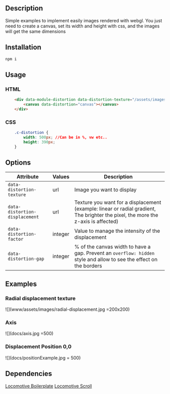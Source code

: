 
## Description
Simple examples to implement easily images rendered with webgl. You just need to create a canvas, set its width and height with css, and the images will get the same dimensions


## Installation
```sh
npm i
```

## Usage

### HTML
```html
    <div data-module-distortion data-distortion-texture="/assets/images/image-1.jpg" data-distortion-displacement="/assets/images/radial-displacement.jpg" class="c-distortion" data-distortion-factor="1" data-distortion-gap="20">
        <canvas data-distortion="canvas"></canvas>
    </div>
```

### CSS
```css
    .c-distortion {
        width: 500px; //Can be in %, vw etc..
        height: 390px;
    }
```

## Options

| Attribute | Values | Description |
| --------- | ------ | ----------- |
| `data-distortion-texture` | url | Image you want to display |
| `data-distortion-displacement` | url | Texture you want for a displacement (example: linear or radial gradient, The brighter the pixel, the more the z-axis is affected) |
| `data-distortion-factor` | integer | Value to manage the intensity of the displacement |
| `data-distortion-gap` | integer | % of the canvas width to have a gap. Prevent an `overflow: hidden` style and allow to see the effect on the borders|


## Examples
### Radial displacement texture
![](www/assets/images/radial-displacement.jpg =200x200)

### Axis
![](docs/axis.jpg =500)

### Displacement Position 0,0
![](docs/positionExample.jpg = 500)


## Dependencies

[Locomotive Boilerplate](https://github.com/locomotivemtl/locomotive-boilerplate)
[Locomotive Scroll](https://github.com/locomotivemtl/locomotive-scroll)

